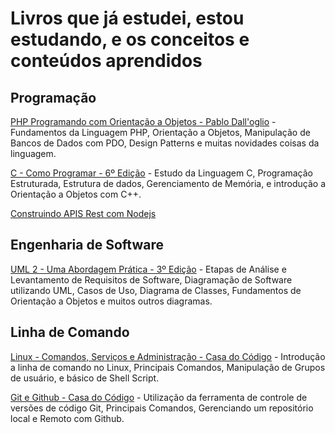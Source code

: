 # Livros que já estudei, estou estudando, e os conceitos e conteúdos aprendidos

## Programação

[PHP Programando com Orientação a Objetos - Pablo Dall'oglio](/php-programando-com-orientacao-a-objetos) - Fundamentos da Linguagem PHP, Orientação a Objetos, Manipulação de Bancos de Dados com PDO, Design Patterns e muitas novidades coisas da linguagem.

[C - Como Programar - 6º Edição](/c-como-programar-deitel-6ed) - Estudo da Linguagem C, Programação Estruturada, Estrutura de dados, Gerenciamento de Memória, e introdução a Orientação a Objetos com C++.

[Construindo APIS Rest com Nodejs](#)

## Engenharia de Software

[UML 2 - Uma Abordagem Prática - 3º Edição](/uml2-uma-abordagem-pratica-3ed) - Etapas de Análise e Levantamento de Requisitos de Software, Diagramação de Software utilizando UML, Casos de Uso, Diagrama de Classes, Fundamentos de Orientação a Objetos e muitos outros diagramas.

## Linha de Comando

[Linux - Comandos, Serviços e Administração - Casa do Código](/linux-comandos-servicos-administracao) - Introdução a linha de comando no Linux, Principais Comandos, Manipulação de Grupos de usuário, e básico de Shell Script.

[Git e Github - Casa do Código](/git-e-github) - Utilização da ferramenta de controle de versões de código Git, Principais Comandos, Gerenciando um repositório local e Remoto com Github.
